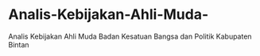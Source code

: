 # Analis-Kebijakan-Ahli-Muda-
Analis Kebijakan Ahli Muda Badan Kesatuan Bangsa dan Politik Kabupaten Bintan 
